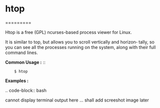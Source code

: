 # htop
=========

Htop is a free (GPL) ncurses-based process viewer for Linux.

It  is similar to top, but allows you to scroll vertically and horizon‐
tally, so you can see all the processes running on  the  system,  along
with their full command lines.

**Common Usage :**  ::

		$ htop
		

**Examples :**

.. code-block:: bash

cannot display terminal output here ... shall add screeshot image later

